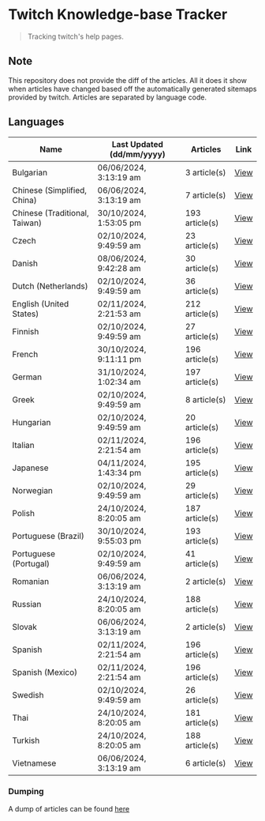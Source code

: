 # Twitch Knowledge-base Tracker
> Tracking twitch's help pages. 

## Note
This repository does not provide the diff of the articles. All it does it show when articles have changed based
off the automatically generated sitemaps provided by twitch. Articles are separated by language code.

## Languages

| Name                          | Last Updated (dd/mm/yyyy) | Articles       | Link                   |
|-------------------------------|---------------------------|----------------|------------------------|
| Bulgarian                     | 06/06/2024, 3:13:19 am    | 3 article(s)   | [View](docs/bg.md)     |
| Chinese (Simplified, China)   | 06/06/2024, 3:13:19 am    | 7 article(s)   | [View](docs/zh_CN.md)  |
| Chinese (Traditional, Taiwan) | 30/10/2024, 1:53:05 pm    | 193 article(s) | [View](docs/zh_TW.md)  |
| Czech                         | 02/10/2024, 9:49:59 am    | 23 article(s)  | [View](docs/cs.md)     |
| Danish                        | 08/06/2024, 9:42:28 am    | 30 article(s)  | [View](docs/da.md)     |
| Dutch (Netherlands)           | 02/10/2024, 9:49:59 am    | 36 article(s)  | [View](docs/nl_NL.md)  |
| English (United States)       | 02/11/2024, 2:21:53 am    | 212 article(s) | [View](docs/en_US.md)  |
| Finnish                       | 02/10/2024, 9:49:59 am    | 27 article(s)  | [View](docs/fi.md)     |
| French                        | 30/10/2024, 9:11:11 pm    | 196 article(s) | [View](docs/fr.md)     |
| German                        | 31/10/2024, 1:02:34 am    | 197 article(s) | [View](docs/de.md)     |
| Greek                         | 02/10/2024, 9:49:59 am    | 8 article(s)   | [View](docs/el.md)     |
| Hungarian                     | 02/10/2024, 9:49:59 am    | 20 article(s)  | [View](docs/hu.md)     |
| Italian                       | 02/11/2024, 2:21:54 am    | 196 article(s) | [View](docs/it.md)     |
| Japanese                      | 04/11/2024, 1:43:34 pm    | 195 article(s) | [View](docs/ja.md)     |
| Norwegian                     | 02/10/2024, 9:49:59 am    | 29 article(s)  | [View](docs/no.md)     |
| Polish                        | 24/10/2024, 8:20:05 am    | 187 article(s) | [View](docs/pl.md)     |
| Portuguese (Brazil)           | 30/10/2024, 9:55:03 pm    | 193 article(s) | [View](docs/pt_BR.md)  |
| Portuguese (Portugal)         | 02/10/2024, 9:49:59 am    | 41 article(s)  | [View](docs/pt_PT.md)  |
| Romanian                      | 06/06/2024, 3:13:19 am    | 2 article(s)   | [View](docs/ro.md)     |
| Russian                       | 24/10/2024, 8:20:05 am    | 188 article(s) | [View](docs/ru.md)     |
| Slovak                        | 06/06/2024, 3:13:19 am    | 2 article(s)   | [View](docs/sk.md)     |
| Spanish                       | 02/11/2024, 2:21:54 am    | 196 article(s) | [View](docs/es.md)     |
| Spanish (Mexico)              | 02/11/2024, 2:21:54 am    | 196 article(s) | [View](docs/es_MX.md)  |
| Swedish                       | 02/10/2024, 9:49:59 am    | 26 article(s)  | [View](docs/sv.md)     |
| Thai                          | 24/10/2024, 8:20:05 am    | 181 article(s) | [View](docs/th.md)     |
| Turkish                       | 24/10/2024, 8:20:05 am    | 188 article(s) | [View](docs/tr.md)     |
| Vietnamese                    | 06/06/2024, 3:13:19 am    | 6 article(s)   | [View](docs/vi.md)     |

### Dumping
A dump of articles can be found [here](docs/RAW.md)
